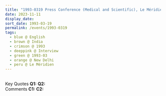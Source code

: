 ```yaml
---
title: "1993-0319 Press Conference (Medical and Scientific), Le Méridien, Windsor Pl, Connaught Place, New Delhi, India"
date: 2023-11-11
display_date: 
sort_date: 1993-03-19
permalink: /events/1993-0319
tags:
  - blue @ English
  - brown @ India
  - crimson @ 1993
  - deeppink @ Interview
  - green @ 1993-03
  - orange @ New Delhi
  - peru @ Le Méridien
---
```


<br>

<wave-list>
  <list-title color="DarkSeaGreen" width="55">Key Quotes</list-title>
  <list-item color="BlanchedAlmond" width="280"><b>Q1:</b> <i></i></list-item>
  <list-item color="Lavender" width="280"><b>Q2:</b> <i></i></list-item>
</wave-list>

<br>

<wave-list>
  <list-title color="DarkSeaGreen" width="55">Comments</list-title>
  <list-item color="BlanchedAlmond" width="280"><b>C1:</b> <i></i></list-item>
  <list-item color="Lavender" width="280"><b>C2:</b> <i></i></list-item>
</wave-list>